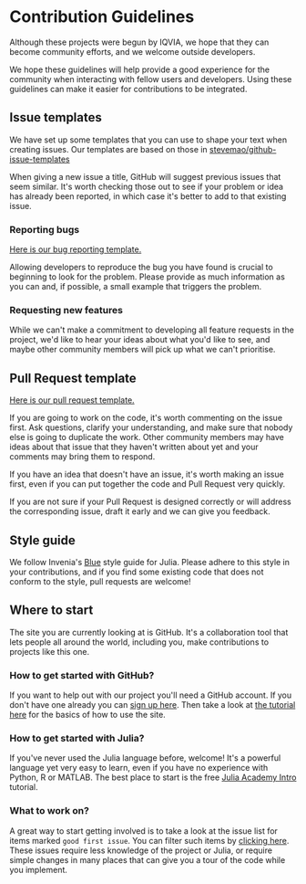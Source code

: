 # Contribution Guidelines

Although these projects were begun by IQVIA, we hope that they can become community efforts, and we welcome outside developers.

We hope these guidelines will help provide a good experience for the community when interacting with fellow users and developers. Using these guidelines can make it easier for contributions to be integrated.

## Issue templates

We have set up some templates that you can use to shape your text when creating issues. Our templates are based on those in [stevemao/github-issue-templates](https://github.com/stevemao/github-issue-templates)

When giving a new issue a title, GitHub will suggest previous issues that seem similar. It's worth checking those out to see if your problem or idea has already been reported, in which case it's better to add to that existing issue.

### Reporting bugs

[Here is our bug reporting template.](.github/ISSUE_TEMPLATE/bug_report.md)

Allowing developers to reproduce the bug you have found is crucial to beginning to look for the problem. Please provide as much information as you can and, if possible, a small example that triggers the problem.

### Requesting new features

While we can't make a commitment to developing all feature requests in the project, we'd like to hear your ideas about what you'd like to see, and maybe other community members will pick up what we can't prioritise.

## Pull Request template

[Here is our pull request template.](.github/pull_request_template.md)

If you are going to work on the code, it's worth commenting on the issue first. Ask questions, clarify your understanding, and make sure that nobody else is going to duplicate the work. Other community members may have ideas about that issue that they haven't written about yet and your comments may bring them to respond.

If you have an idea that doesn't have an issue, it's worth making an issue first, even if you can put together the code and Pull Request very quickly.

If you are not sure if your Pull Request is designed correctly or will address the corresponding issue, draft it early and we can give you feedback.

## Style guide

We follow Invenia's [Blue](https://github.com/invenia/BlueStyle) style guide for Julia. Please adhere to this style in your contributions, and if you find some existing code that does not conform to the style, pull requests are welcome!

## Where to start

The site you are currently looking at is GitHub. It's a collaboration tool that lets people all around the world, including you, make contributions to projects like this one.

### How to get started with GitHub?

If you want to help out with our project you'll need a GitHub account. If you don't have one already you can [sign up here](https://github.com/join). Then take a look at [the tutorial here](https://guides.github.com/activities/hello-world/) for the basics of how to use the site.

### How to get started with Julia?

If you've never used the Julia language before, welcome! It's a powerful language yet very easy to learn, even if you have no experience with Python, R or MATLAB. The best place to start is the free [Julia Academy Intro](https://juliaacademy.com/p/intro-to-julia) tutorial.

### What to work on?

A great way to start getting involved is to take a look at the issue list for items marked `good first issue`. You can filter such items by [clicking here](https://github.com/IQVIA-ML/TreeParzen.jl/issues?q=is%3Aissue+is%3Aopen+label%3A%22good+first+issue%22). These issues require less knowledge of the project or Julia, or require simple changes in many places that can give you a tour of the code while you implement.
